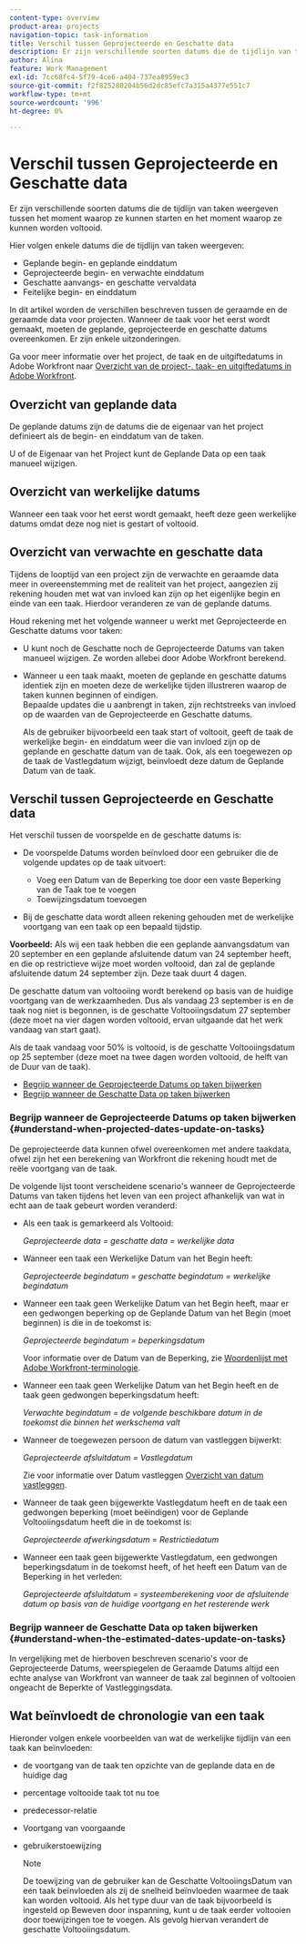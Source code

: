 ```yaml
---
content-type: overview
product-area: projects
navigation-topic: task-information
title: Verschil tussen Geprojecteerde en Geschatte data
description: Er zijn verschillende soorten datums die de tijdlijn van taken weergeven tussen het moment waarop ze kunnen starten en het moment waarop ze kunnen worden voltooid.
author: Alina
feature: Work Management
exl-id: 7cc68fc4-5f79-4ce6-a404-737ea8959ec3
source-git-commit: f2f825280204b56d2dc85efc7a315a4377e551c7
workflow-type: tm+mt
source-wordcount: '996'
ht-degree: 0%

---
```


# Verschil tussen Geprojecteerde en Geschatte data

Er zijn verschillende soorten datums die de tijdlijn van taken weergeven tussen het moment waarop ze kunnen starten en het moment waarop ze kunnen worden voltooid. 

Hier volgen enkele datums die de tijdlijn van taken weergeven:

* Geplande begin- en geplande einddatum
* Geprojecteerde begin- en verwachte einddatum
* Geschatte aanvangs- en geschatte vervaldata
* Feitelijke begin- en einddatum

In dit artikel worden de verschillen beschreven tussen de geraamde en de geraamde data voor projecten. Wanneer de taak voor het eerst wordt gemaakt, moeten de geplande, geprojecteerde en geschatte datums overeenkomen. Er zijn enkele uitzonderingen. 

Ga voor meer informatie over het project, de taak en de uitgiftedatums in Adobe Workfront naar [Overzicht van de project-, taak- en uitgiftedatums in Adobe Workfront](../../../workfront-basics/navigate-workfront/workfront-navigation/definitions-pti-dates.md).

## Overzicht van geplande data

De geplande datums zijn de datums die de eigenaar van het project definieert als de begin- en einddatum van de taken. 

U of de Eigenaar van het Project kunt de Geplande Data op een taak manueel wijzigen.

## Overzicht van werkelijke datums

Wanneer een taak voor het eerst wordt gemaakt, heeft deze geen werkelijke datums omdat deze nog niet is gestart of voltooid.

## Overzicht van verwachte en geschatte data

Tijdens de looptijd van een project zijn de verwachte en geraamde data meer in overeenstemming met de realiteit van het project, aangezien zij rekening houden met wat van invloed kan zijn op het eigenlijke begin en einde van een taak. Hierdoor veranderen ze van de geplande datums.

Houd rekening met het volgende wanneer u werkt met Geprojecteerde en Geschatte datums voor taken:

* U kunt noch de Geschatte noch de Geprojecteerde Datums van taken manueel wijzigen. Ze worden allebei door Adobe Workfront berekend.
* Wanneer u een taak maakt, moeten de geplande en geschatte datums identiek zijn en moeten deze de werkelijke tijden illustreren waarop de taken kunnen beginnen of eindigen.\
   Bepaalde updates die u aanbrengt in taken, zijn rechtstreeks van invloed op de waarden van de Geprojecteerde en Geschatte datums. 

   Als de gebruiker bijvoorbeeld een taak start of voltooit, geeft de taak de werkelijke begin- en einddatum weer die van invloed zijn op de geplande en geschatte datum van de taak. Ook, als een toegewezen op de taak de Vastlegdatum wijzigt, beïnvloedt deze datum de Geplande Datum van de taak.

## Verschil tussen Geprojecteerde en Geschatte data

Het verschil tussen de voorspelde en de geschatte datums is:

* De voorspelde Datums worden beïnvloed door een gebruiker die de volgende updates op de taak uitvoert:

   * Voeg een Datum van de Beperking toe door een vaste Beperking van de Taak toe te voegen
   * Toewijzingsdatum toevoegen

* Bij de geschatte data wordt alleen rekening gehouden met de werkelijke voortgang van een taak op een bepaald tijdstip.

**Voorbeeld:** Als wij een taak hebben die een geplande aanvangsdatum van 20 september en een geplande afsluitende datum van 24 september heeft, en die op restrictieve wijze moet worden voltooid, dan zal de geplande afsluitende datum 24 september zijn. Deze taak duurt 4 dagen.

De geschatte datum van voltooiing wordt berekend op basis van de huidige voortgang van de werkzaamheden. Dus als vandaag 23 september is en de taak nog niet is begonnen, is de geschatte Voltooiingsdatum 27 september (deze moet na vier dagen worden voltooid, ervan uitgaande dat het werk vandaag van start gaat).

Als de taak vandaag voor 50% is voltooid, is de geschatte Voltooiingsdatum op 25 september (deze moet na twee dagen worden voltooid, de helft van de Duur van de taak).

* [Begrijp wanneer de Geprojecteerde Datums op taken bijwerken](#understand-when-projected-dates-update-on-tasks)
* [Begrijp wanneer de Geschatte Data op taken bijwerken](#understand-when-the-estimated-dates-update-on-tasks)

### Begrijp wanneer de Geprojecteerde Datums op taken bijwerken {#understand-when-projected-dates-update-on-tasks}

De geprojecteerde data kunnen ofwel overeenkomen met andere taakdata, ofwel zijn het een berekening van Workfront die rekening houdt met de reële voortgang van de taak.

De volgende lijst toont verscheidene scenario&#39;s wanneer de Geprojecteerde Datums van taken tijdens het leven van een project afhankelijk van wat in echt aan de taak gebeurt worden veranderd:

* Als een taak is gemarkeerd als Voltooid:

   *Geprojecteerde data = geschatte data = werkelijke data*

* Wanneer een taak een Werkelijke Datum van het Begin heeft:

   *Geprojecteerde begindatum = geschatte begindatum = werkelijke begindatum*

* Wanneer een taak geen Werkelijke Datum van het Begin heeft, maar er een gedwongen beperking op de Geplande Datum van het Begin (moet beginnen) is die in de toekomst is:

   *Geprojecteerde begindatum = beperkingsdatum*

   Voor informatie over de Datum van de Beperking, zie [Woordenlijst met Adobe Workfront-terminologie](../../../workfront-basics/navigate-workfront/workfront-navigation/workfront-terminology-glossary.md).

* Wanneer een taak geen Werkelijke Datum van het Begin heeft en de taak geen gedwongen beperkingsdatum heeft:

   *Verwachte begindatum = de volgende beschikbare datum in de toekomst die binnen het werkschema valt*

* Wanneer de toegewezen persoon de datum van vastleggen bijwerkt:

   *Geprojecteerde afsluitdatum = Vastlegdatum*

   Zie voor informatie over Datum vastleggen [Overzicht van datum vastleggen](../../../manage-work/projects/updating-work-in-a-project/overview-of-commit-dates.md).

* Wanneer de taak geen bijgewerkte Vastlegdatum heeft en de taak een gedwongen beperking (moet beëindigen) voor de Geplande Voltooiingsdatum heeft die in de toekomst is:

   *Geprojecteerde afwerkingsdatum = Restrictiedatum*

* Wanneer een taak geen bijgewerkte Vastlegdatum, een gedwongen beperkingsdatum in de toekomst heeft, of het heeft een Datum van de Beperking in het verleden:

   *Geprojecteerde afsluitdatum = systeemberekening voor de afsluitende datum op basis van de huidige voortgang en het resterende werk*

### Begrijp wanneer de Geschatte Data op taken bijwerken {#understand-when-the-estimated-dates-update-on-tasks}

In vergelijking met de hierboven beschreven scenario&#39;s voor de Geprojecteerde Datums, weerspiegelen de Geraamde Datums altijd een echte analyse van Workfront van wanneer de taak zal beginnen of voltooien ongeacht de Beperkte of Vastleggingsdata.

## Wat beïnvloedt de chronologie van een taak

Hieronder volgen enkele voorbeelden van wat de werkelijke tijdlijn van een taak kan beïnvloeden: 

* de voortgang van de taak ten opzichte van de geplande data en de huidige dag
* percentage voltooide taak tot nu toe
* predecessor-relatie
* Voortgang van voorgaande
* gebruikerstoewijzing

   >[!NOTE]
   >
   >De toewijzing van de gebruiker kan de Geschatte VoltooiingsDatum van een taak beïnvloeden als zij de snelheid beïnvloeden waarmee de taak kan worden voltooid. Als het type duur van de taak bijvoorbeeld is ingesteld op Beweven door inspanning, kunt u de taak eerder voltooien door toewijzingen toe te voegen. Als gevolg hiervan verandert de geschatte Voltooiingsdatum.
